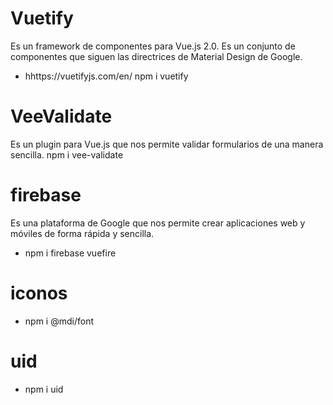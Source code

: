 # Vuetify
Es un framework de componentes para Vue.js 2.0. Es un conjunto de componentes que siguen las directrices de Material Design de Google.
- hhttps://vuetifyjs.com/en/
npm i vuetify
# VeeValidate
Es un plugin para Vue.js que nos permite validar formularios de una manera sencilla.
npm i vee-validate
# firebase 
Es una plataforma de Google que nos permite crear aplicaciones web y móviles de forma rápida y sencilla.
- npm i firebase vuefire

# iconos
- npm i @mdi/font 

# uid
- npm i uid

